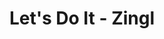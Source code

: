 ---
title: "Let's Do It - Zingl"
url: /wimpassing-im-schwarzatale/lets-do-it-zingl/
shop: Baumarkt
---